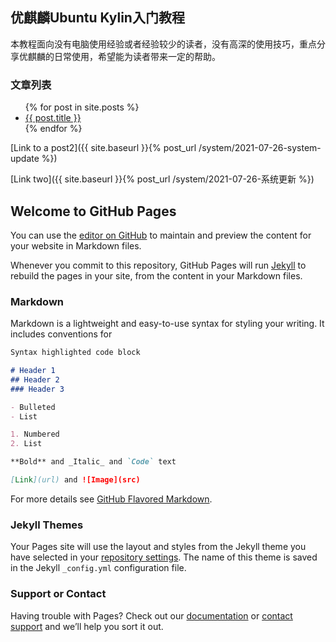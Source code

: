 ## 优麒麟Ubuntu Kylin入门教程

本教程面向没有电脑使用经验或者经验较少的读者，没有高深的使用技巧，重点分享优麒麟的日常使用，希望能为读者带来一定的帮助。

### 文章列表

<ul>
  {% for post in site.posts %}
    <li>
      <a href="{{ post.url }}">{{ post.title }}</a>
    </li>
  {% endfor %}
</ul>

[Link to a post2]({{ site.baseurl }}{% post_url /system/2021-07-26-system-update %})

[Link two]({{ site.baseurl }}{% post_url /system/2021-07-26-系统更新 %})

## Welcome to GitHub Pages

You can use the [editor on GitHub](https://github.com/guangya/ubuntukylin/edit/main/docs/index.md) to maintain and preview the content for your website in Markdown files.

Whenever you commit to this repository, GitHub Pages will run [Jekyll](https://jekyllrb.com/) to rebuild the pages in your site, from the content in your Markdown files.

### Markdown

Markdown is a lightweight and easy-to-use syntax for styling your writing. It includes conventions for

```markdown
Syntax highlighted code block

# Header 1
## Header 2
### Header 3

- Bulleted
- List

1. Numbered
2. List

**Bold** and _Italic_ and `Code` text

[Link](url) and ![Image](src)
```

For more details see [GitHub Flavored Markdown](https://guides.github.com/features/mastering-markdown/).

### Jekyll Themes

Your Pages site will use the layout and styles from the Jekyll theme you have selected in your [repository settings](https://github.com/guangya/ubuntukylin/settings/pages). The name of this theme is saved in the Jekyll `_config.yml` configuration file.

### Support or Contact

Having trouble with Pages? Check out our [documentation](https://docs.github.com/categories/github-pages-basics/) or [contact support](https://support.github.com/contact) and we’ll help you sort it out.
